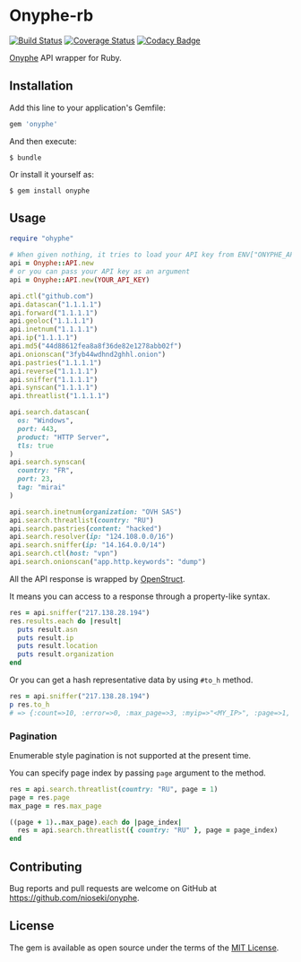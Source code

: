 # Onyphe-rb

[![Build Status](https://travis-ci.org/ninoseki/onyphe-rb.svg?branch=master)](https://travis-ci.org/ninoseki/onyphe-rb)
[![Coverage Status](https://coveralls.io/repos/github/ninoseki/onyphe-rb/badge.svg?branch=master)](https://coveralls.io/github/ninoseki/onyphe-rb?branch=master)
[![Codacy Badge](https://api.codacy.com/project/badge/Grade/c4afca9e0ff94d11a53332c0598b868f)](https://www.codacy.com/app/ninoseki/onyphe-rb)

[Onyphe](https://www.onyphe.io) API wrapper for Ruby.

## Installation

Add this line to your application's Gemfile:

```ruby
gem 'onyphe'
```

And then execute:

    $ bundle

Or install it yourself as:

    $ gem install onyphe

## Usage

```rb
require "ohyphe"

# When given nothing, it tries to load your API key from ENV["ONYPHE_API_KEY"]
api = Onyphe::API.new
# or you can pass your API key as an argument
api = Onyphe::API.new(YOUR_API_KEY)

api.ctl("github.com")
api.datascan("1.1.1.1")
api.forward("1.1.1.1")
api.geoloc("1.1.1.1")
api.inetnum("1.1.1.1")
api.ip("1.1.1.1")
api.md5("44d88612fea8a8f36de82e1278abb02f")
api.onionscan("3fyb44wdhnd2ghhl.onion")
api.pastries("1.1.1.1")
api.reverse("1.1.1.1")
api.sniffer("1.1.1.1")
api.synscan("1.1.1.1")
api.threatlist("1.1.1.1")

api.search.datascan(
  os: "Windows",
  port: 443,
  product: "HTTP Server",
  tls: true
)
api.search.synscan(
  country: "FR",
  port: 23,
  tag: "mirai"
)

api.search.inetnum(organization: "OVH SAS")
api.search.threatlist(country: "RU")
api.search.pastries(content: "hacked")
api.search.resolver(ip: "124.108.0.0/16")
api.search.sniffer(ip: "14.164.0.0/14")
api.search.ctl(host: "vpn")
api.search.onionscan("app.http.keywords": "dump")
```

All the API response is wrapped by [OpenStruct](https://github.com/ruby/ostruct).

It means you can access to a response through a property-like syntax.

```rb
res = api.sniffer("217.138.28.194")
res.results.each do |result|
  puts result.asn
  puts result.ip
  puts result.location
  puts result.organization
end
```

Or you can get a hash representative data by using `#to_h` method.

```rb
res = api.sniffer("217.138.28.194")
p res.to_h
# => {:count=>10, :error=>0, :max_page=>3, :myip=>"<MY_IP>", :page=>1, :results=>[{:@category=>"sniffer", :@timestamp=>"2018-11-15T00:35:37.000Z", :@type=>"doc", :asn=>"AS20952", :city=>"London", :country=>"GB", ...
```

### Pagination

Enumerable style pagination is not supported at the present time.

You can specify page index by passing `page` argument to the method.

```rb
res = api.search.threatlist(country: "RU", page = 1)
page = res.page
max_page = res.max_page

((page + 1)..max_page).each do |page_index|
  res = api.search.threatlist({ country: "RU" }, page = page_index)
end
```

## Contributing

Bug reports and pull requests are welcome on GitHub at https://github.com/nioseki/onyphe.

## License

The gem is available as open source under the terms of the [MIT License](https://opensource.org/licenses/MIT).
